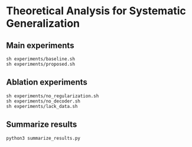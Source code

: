 # Theoretical Analysis for Systematic Generalization

## Main experiments

    sh experiments/baseline.sh
    sh experiments/proposed.sh

## Ablation experiments

    sh experiments/no_regularization.sh
    sh experiments/no_decoder.sh
    sh experiments/lack_data.sh

## Summarize results

    python3 summarize_results.py
